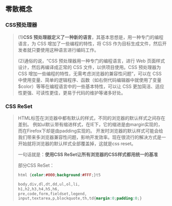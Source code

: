 ## 零散概念

### CSS预处理器

> (1)**CSS 预处理器定义了一种新的语言**，其基本思想是，用一种专门的编程语言，为 CSS 增加了一些编程的特性，将 CSS 作为目标生成文件，然后开发者就只要使用这种语言进行编码工作。
>
> (2)通俗的说，“CSS 预处理器用一种专门的编程语言，进行 Web 页面样式设计，然后再编译成正常的 CSS 文件，以供项目使用。CSS 预处理器为 CSS 增加一些编程的特性，无需考虑浏览器的兼容性问题”，可以在 CSS 中使用变量、简单的逻辑程序、函数（如右侧代码编辑器中就使用了变量$color）等等在编程语言中的一些基本特性，可以让 CSS 更加简洁、适应性更强、可读性更佳，更易于代码的维护等诸多好处。

### CSS ReSet

> HTML标签在浏览器中都有默认的样式，不同的浏览器的默认样式之间存在差别。 例如ul默认带有缩进样式，在IE下，它的缩进是由margin实现的，而在Firefox下却是由padding实现的。 开发时浏览器的默认样式可能会给我们带来多浏览器兼容性问题，影响开发效率。现在很流行的解决方式是一开始就将浏览器的默认样式全部覆盖掉，这就是css reset。 
>
> 一句话就是：**使用CSS ReSet让所有浏览器的CSS样式都用统一的基准**
>
> 部分CSS ReSet：
>
> ```css
> html {color:#000;background:#FFF;}t5
> 
> body,div,dl,dt,dd,ul,ol,li,
> h1,h2,h3,h4,h5,h6,
> pre,code,form,fieldset,legend,
> input,textarea,p,blockquote,th,td{margin:0;padding:0;}
> ```
>
> 